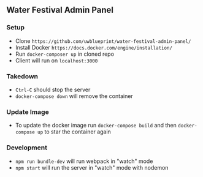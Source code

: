 ## Water Festival Admin Panel

### Setup
* Clone `https://github.com/uwblueprint/water-festival-admin-panel/`
* Install Docker `https://docs.docker.com/engine/installation/`
* Run `docker-composer up` in cloned repo
* Client will run on `localhost:3000`


### Takedown
* `Ctrl-C` should stop the server
* `docker-compose down` will remove the container


### Update Image
* To update the docker image run `docker-compose build` and then `docker-compose
  up` to star the container again

### Development
* `npm run bundle-dev` will run webpack in "watch" mode
* `npm start` will run the server in "watch" mode with nodemon
